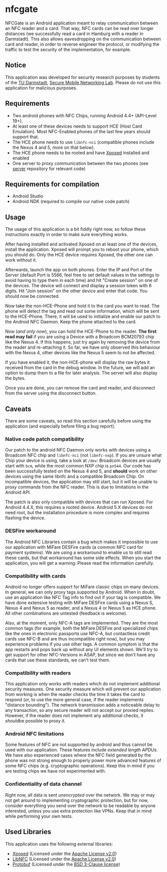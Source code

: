 nfcgate
=======

NFCGate is an Android application meant to relay communication between an NFC reader and a card. That way, NFC cards can be read over longer distances (we successfully read a card in Hamburg with a reader in Darmstadt). This also allows eavesdropping on the communication between card and reader, in order to reverse engineer the protocol, or modifying the traffic to test the security of the implementation, for example.

## Notice
This application was developed for security research purposes by students of the [TU Darmstadt](https://www.tu-darmstadt.de/), [Secure Mobile Networking Lab](https://www.seemoo.tu-darmstadt.de/). Please do not use this application for malicious purposes.

## Requirements
- Two android phones with NFC Chips, running Android 4.4+ (API-Level 19+).
- At least one of these devices needs to support HCE (Host Card Emulation). Most NFC-Enabled phones of the last few years should support that.
- The HCE phone needs to use `libnfc-nci` (compatible phones include the Nexus 4 and 5, more on that below).
- The HCE phone needs to be rooted and have [Xposed](http://repo.xposed.info/) installed and enabled
- One server to proxy communication between the two phones (see [server](https://github.com/nfcgate/server) repository for relevant code)

## Requirements for compilation
- Android Studio
- Android NDK (required to compile our native code patch)

## Usage
The usage of this application is a bit fiddly right now, so follow these instructions exactly in order to make sure everything works.

After having installed and activated Xposed on at least one of the devices, install the application. Xposed will prompt you to reboot your phone, which you should do. Only the HCE device requires Xposed, the other one can work without it.

Afterwards, launch the app on both phones. Enter the IP and Port of the Server (default Port is 5566, feel free to set default values in the settings to avoid having to type them in each time) and hit "Create session" on one of the devices. The device will connect and display a session token with 6 digits. Hit "Join session" on the other device and enter that code. You should now be connected.

Now take the non-HCE-Phone and hold it to the card you want to read. The phone will detect the tag and read out some information, which will be sent to the HCE-Phone. There, it will be used to initialize and enable our patch to the Android NFC Daemon. Keep the phone attached to the card.

Now (*and only now*), you can hold the HCE-Phone to the reader. **The first read may fail** if you are using a Device with a Broadcom BCM20793 chip like the Nexus 4. If this happens, just try again by removing the device from the reader and re-attaching it. So far, we have only observed this behaviour with the Nexus 4, other devices like the Nexus 5 seem to not be affected.

If you have enabled it, the non-HCE-phone will display the raw bytes it received from the card in the debug window. In the future, we will add an option to dump them to a file for later analysis. The server will also display the bytes.

Once you are done, you can remove the card and reader, and disconnect from the server using the disconnect button.

## Caveats
There are some caveats, so read this section carefully before using the application (and especially before filing a bug report).

### Native code patch compatibility
Our patch to the android NFC Daemon only works with devices using a Broadcom NFC chip and `libnfc-nci` (not `libnfc-nxp`). If you are unsure what Chip your device is using, take a look at `/dev`: Broadcom devices are usually start with `bcm`, while the most common NXP chip is `pn544`. Our code has been successfully tested on the Nexus 4 and 5, and **should** work on other devices using the same libnfc and a compatible Broadcom Chip. On incompatible devices, the application may still start, but it will be unable to proxy commands from the NFC reader. This is due to limitations in the Android API.

The patch is also only compatible with devices that can run Xposed. For Android 4.4.X, this requires a rooted device. Android 5.X devices do not need root, but the installation procedure is more complex and requires flashing the device.

### DESFire workaround
The Android NFC Libraries contain a bug which makes it impossible to use our application with MiFare DESFire cards (a common NFC card for payment systems). We are using a workaround to enable us to still read these cards, but that workaround has some side effects. When you start the application, you will get a warning. Please read the information carefully.

### Compatibility with cards
Android no longer offers support for MiFare classic chips on many devices. In general, we can only proxy tags supported by Android. When in doubt, use an application like NFC Tag info to find out if your tag is compatible. We have done extensive testing with MiFare DESFire cards using a Nexus S, Nexus 4 and Nexus 5 as reader, and a Nexus 4 or Nexus 5 as HCE phone. All other combinations are untested (feedback is welcome).

Also, at the moment, only NFC-A tags are implemented. They are the most common tags (for example, both the MiFare DESFire and specialized chips like the ones in electronic passports use NFC-A, but contactless credit cards use NFC-B and are thus incompatible right now), but you may experience problems if you use other tags. A common symptom is that the app restarts and pops back up without any UI elements shown. We'll try to get support for other NFC-Versions in ASAP, but since we don't have any cards that use these standards, we can't test them.

### Compatibility with readers
This application only works with readers which do not implement additional security measures. One security measure which will prevent our application from working is when the reader checks the time it takes the card to respond (or, to use the more general case, if the reader implements "distance bounding"). The network transmission adds a noticeable delay to any transaction, so any secure reader will not accept our proxied replies. However, if the reader does not implement any additional checks, it *should*be possible to proxy it.

### Android NFC limitations
Some features of NFC are not supported by android and thus cannot be used with our application. These features include *extended length APDUs*. We have also experienced cases where the NFC field generated by the phone was not strong enough to properly power more advanced features of some NFC chips (e.g. cryptographic operations). Keep this in mind if you are testing chips we have not experimented with.

### Confidentiality of data channel
Right now, all data is sent *unencrypted* over the network. We may or may not get around to implementing cryptographic protection, but for now, consider everything you send over the network to be readable by anyone interested, unless you use extra protection like VPNs. Keep that in mind while performing your own tests.

## Used Libraries
This application uses the following external libraries:
- [Xposed](http://repo.xposed.info/) (Licensed under the [Apache License v2.0](http://opensource.org/licenses/Apache-2.0))
- [LibNFC](https://android.googlesource.com/platform/external/libnfc-nci/) (Licensed under the [Apache License v2.0](http://opensource.org/licenses/Apache-2.0))
- [Protobuf](https://code.google.com/p/protobuf/) (Licensed under the [BSD 3-Clause license](http://opensource.org/licenses/BSD-3-Clause))
